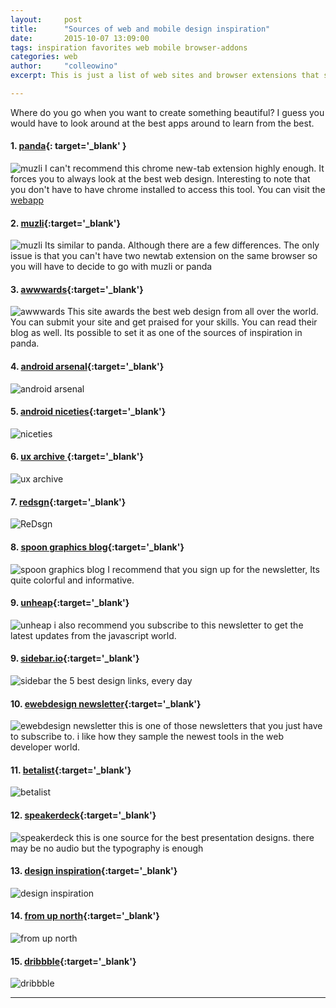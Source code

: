 ```yaml
---
layout:     post
title:      "Sources of web and mobile design inspiration"
date:       2015-10-07 13:09:00
tags: inspiration favorites web mobile browser-addons
categories: web
author:     "colleowino"
excerpt: This is just a list of web sites and browser extensions that showcase the best digital designs and helps keep you in the loop regarding web/mobile trends.

---
```

Where do you go when you want to create something beautiful? I guess you would have to look around at the best apps around to learn from the best. 

#### 1. [panda](http://www.usepanda.com/){: target='_blank' }
![muzli](/img/panda.png)
	I can't recommend this chrome new-tab extension highly enough. It forces you to always look at the best web design. Interesting to note that you don't have to have chrome installed to access this tool. You can visit the [webapp](http://usepanda.com/app/#/)

#### 2. [muzli](http://muz.li/){:target='_blank'} 
![muzli](/img/muzli.png)
	Its similar to panda. Although there are a few differences. The only issue is that you can't have two newtab extension on the same browser so you will have to decide to go with muzli or panda 

#### 3. [awwwards](http://www.awwwards.com/){:target='_blank'}
![awwwards](/img/awwwards.png)
	This site awards the best web design from all over the world. You can submit your site and get praised for your skills. You can read their blog as well. Its possible to set it as one of the sources of inspiration in panda.

#### 4. [android arsenal](https://android-arsenal.com/){:target='_blank'}
![android arsenal](/img/android-arsenal.png)

#### 5. [android niceties](http://androidniceties.tumblr.com/){:target='_blank'}
![niceties](/img/niceties.png)

#### 6. [ux archive ](http://uxarchive.com/){:target='_blank'}
![ux archive](/img/uxarchive.png)

#### 7. [redsgn](http://redsgn.co/){:target='_blank'}
![ReDsgn](/img/redsgn.png)

#### 8. [spoon graphics blog](http://blog.spoongraphics.co.uk/){:target='_blank'}
![spoon graphics blog](/img/spoongraphics.png)
	I recommend that you sign up for the newsletter, Its quite colorful and informative.

#### 9. [unheap](http://www.unheap.com/){:target='_blank'}
![unheap](/img/unheap.png)
	i also recommend you subscribe to this newsletter to get the latest updates from the javascript world.

#### 9. [sidebar.io](http://sidebar.io/){:target='_blank'}
![sidebar](/img/sidebar.png) the 5 best design links, every day

#### 10. [ewebdesign newsletter](http://ewebdesign.com/weekly-newsletters-archive/){:target='_blank'}
![ewebdesign newsletter](/img/ewebdesign.png)
	this is one of those newsletters that you just have to subscribe to. i like how they sample the newest tools in the web developer world.

#### 11. [betalist](http://betalist.com/){:target='_blank'}
![betalist](/img/betalist.png)

#### 12. [speakerdeck](https://speakerdeck.com/){:target='_blank'}
![speakerdeck](/img/speaker-deck.png)
	this is one source for the best presentation designs. there may be no audio but the typography is enough 

#### 13. [design inspiration](http://designspiration.net){:target='_blank'}
![design inspiration](/img/design-inspiration.png)

#### 14. [from up north](http://fromupnorth.com){:target='_blank'}
![from up north](/img/upnorth.png)

#### 15. [dribbble](https://dribbble.com/){:target='_blank'}
![dribbble](/img/dribbble.png)

-----


